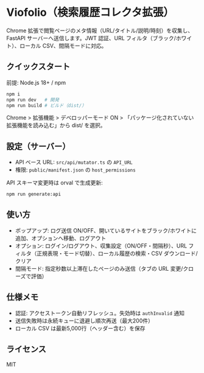 # Viofolio（検索履歴コレクタ拡張）

Chrome 拡張で閲覧ページのメタ情報（URL/タイトル/説明/時刻）を収集し、FastAPI サーバーへ送信します。JWT 認証、URL フィルタ（ブラック/ホワイト）、ローカル CSV、間隔モードに対応。

## クイックスタート

前提: Node.js 18+ / npm

```zsh
npm i
npm run dev   # 開発
npm run build # ビルド（dist/）
```

Chrome > 拡張機能 > デベロッパーモード ON > 「パッケージ化されていない拡張機能を読み込む」から dist/ を選択。

## 設定（サーバー）

- API ベース URL: `src/api/mutator.ts` の `API_URL`
- 権限: `public/manifest.json` の `host_permissions`

API スキーマ変更時は orval で生成更新:

```zsh
npm run generate:api
```

## 使い方

- ポップアップ: ログ送信 ON/OFF、開いているサイトをブラック/ホワイトに追加、オプションへ移動、ログアウト
- オプション: ログイン/ログアウト、収集設定（ON/OFF・間隔秒）、URL フィルタ（正規表現・モード切替）、ローカル履歴の検索・CSV ダウンロード/クリア
- 間隔モード: 指定秒数以上滞在したページのみ送信（タブの URL 変更/クローズで評価）

## 仕様メモ

- 認証: アクセストークン自動リフレッシュ。失効時は `authInvalid` 通知
- 送信失敗時は永続キューに退避し順次再送（最大200件）
- ローカル CSV は最新5,000行（ヘッダー含む）を保存

## ライセンス

MIT

